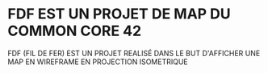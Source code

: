 # FDF EST UN PROJET DE MAP DU COMMON CORE 42
FDF (FIL DE FER) EST UN PROJET REALISÉ DANS LE BUT D'AFFICHER UNE MAP EN WIREFRAME EN PROJECTION ISOMETRIQUE
